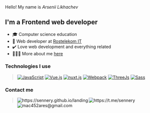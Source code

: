 Hello! My name is *Arsenii Likhachev*

<!-- > Technologies I use: JavaScript, Vue.js, Node.js, HTML, CSS, SCSS, SVG, Canvas... and study more everyday  -->

## I'm a Frontend web developer

- 🎓 Computer science education
- 💼 Web developer at [Rostelekom IT](https://rtkit.ru/)
- ✔️ Love web development and everything related
- 👨🏻‍💻 More about me [here](https://sennery.github.io/landing)

### Technologies I use

> [<img align="center" alt="JavaScript" src="https://img.shields.io/badge/JavaScript-323330?style=for-the-badge&logo=javascript&logoColor=F7DF1E" />](https://sennery.github.io/landing)
> [<img align="center" alt="Vue.js" src="https://img.shields.io/badge/Vue.js-35495E?style=for-the-badge&logo=vuedotjs&logoColor=4FC08D" />](https://sennery.github.io/landing)
> [<img align="center" alt="nuxt.js" src="https://img.shields.io/badge/nuxt.js-00C58E?style=for-the-badge&logo=nuxtdotjs&logoColor=white" />](https://sennery.github.io/landing)
> [<img align="center" alt="Webpack" src="https://img.shields.io/badge/Webpack-8DD6F9?style=for-the-badge&logo=Webpack&logoColor=white" />](https://sennery.github.io/landing)
> [<img align="center" alt="ThreeJs" src="https://img.shields.io/badge/ThreeJs-black?style=for-the-badge&logo=three.js&logoColor=white" />](https://sennery.github.io/landing)
> [<img align="center" alt="Sass" src="https://img.shields.io/badge/Sass-CC6699?style=for-the-badge&logo=sass&logoColor=white" />](https://sennery.github.io/landing)


### Contact me

> [<img align="left" alt="https://sennery.github.io/landing" src="https://img.shields.io/badge/website-000000?style=for-the-badge&logo=About.me&logoColor=white" />](https://sennery.github.io/landing)
> [<img align="left" alt="https://t.me/sennery" src="https://img.shields.io/badge/Telegram-2CA5E0?style=for-the-badge&logo=telegram&logoColor=white" />](https://t.me/sennery)
> [<img align="left" alt="mac452ares@gmail.com" src="https://img.shields.io/badge/Gmail-D14836?style=for-the-badge&logo=gmail&logoColor=white" />](mailto:mac452ares@gmail.com)<br/>

